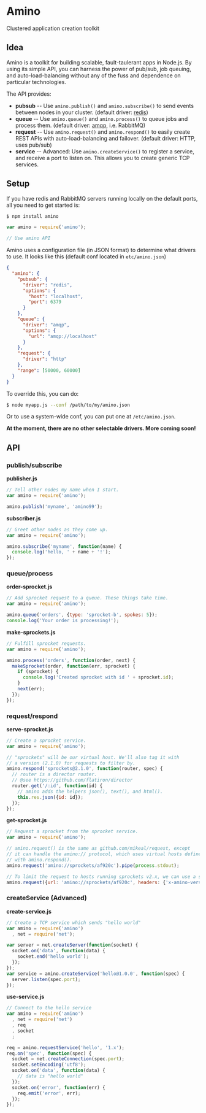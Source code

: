Amino
=====

Clustered application creation toolkit

Idea
----

Amino is a toolkit for building scalable, fault-taulerant apps in Node.js.
By using its simple API, you can harness the power of pub/sub, job queuing,
and auto-load-balancing without any of the fuss and dependence on particular
technologies.

The API provides:

  - **pubsub** -- Use `amino.publish()` and `amino.subscribe()` to send events
    between nodes in your cluster. (default driver: [redis](https://github.com/mranney/node_redis))
  - **queue** -- Use `amino.queue()` and `amino.process()` to queue jobs and
    process them. (default driver: [amqp](https://github.com/postwait/node-amqp), i.e. RabbitMQ)
  - **request** -- Use `amino.request()` and `amino.respond()` to easily create REST
    APIs with auto-load-balancing and failover. (default driver: HTTP, uses pub/sub)
  - **service** -- Advanced: Use `amino.createService()` to register a service, and receive a port
    to listen on. This allows you to create generic TCP services.

Setup
-----

If you have redis and RabbitMQ servers running locally on the default ports, all
you need to get started is:

```bash
$ npm install amino
```

```javascript
var amino = require('amino');

// Use amino API
```

Amino uses a configuration file (in JSON format) to determine what drivers to use. It looks
like this (default conf located in `etc/amino.json`)

```json
{
  "amino": {
    "pubsub": {
      "driver": "redis",
      "options": {
        "host": "localhost",
        "port": 6379
      }
    },
    "queue": {
      "driver": "amqp",
      "options": {
        "url": "amqp://localhost"
      }
    },
    "request": {
      "driver": "http"
    },
    "range": [50000, 60000]
  }
}
```

To override this, you can do:

```bash
$ node myapp.js --conf /path/to/my/amino.json
```

Or to use a system-wide conf, you can put one at `/etc/amino.json`.

__At the moment, there are no other selectable drivers. More coming soon!__

API
---

### publish/subscribe

**publisher.js**

```javascript
// Tell other nodes my name when I start.
var amino = require('amino');

amino.publish('myname', 'amino99');
```

**subscriber.js**

```javascript
// Greet other nodes as they come up.
var amino = require('amino');

amino.subscribe('myname', function(name) {
  console.log('hello, ' + name + '!');
});
```

### queue/process

**order-sprocket.js**

```javascript
// Add sprocket request to a queue. These things take time.
var amino = require('amino');

amino.queue('orders', {type: 'sprocket-b', spokes: 5});
console.log('Your order is processing!');
```

**make-sprockets.js**

```javascript
// Fulfill sprocket requests.
var amino = require('amino');

amino.process('orders', function(order, next) {
  makeSprocket(order, function(err, sprocket) {
    if (sprocket) {
      console.log('Created sprocket with id ' + sprocket.id);
    }
    next(err);
  });
});
```

### request/respond

**serve-sprocket.js**

```javascript
// Create a sprocket service.
var amino = require('amino');

// "sprockets" will be our virtual host. We'll also tag it with
// a version (2.1.0) for requests to filter by.
amino.respond('sprockets@2.1.0', function(router, spec) {
  // router is a director router.
  // @see https://github.com/flatiron/director
  router.get('/:id', function(id) {
    // amino adds the helpers json(), text(), and html().
    this.res.json({id: id});
  });
});
```

**get-sprocket.js**

```javascript
// Request a sprocket from the sprocket service.
var amino = require('amino');

// amino.request() is the same as github.com/mikeal/request, except
// it can handle the amino:// protocol, which uses virtual hosts defined
// with amino.respond().
amino.request('amino://sprockets/af920c').pipe(process.stdout);

// To limit the request to hosts running sprockets v2.x, we can use a special header:
amino.request({url: 'amino://sprockets/af920c', headers: {'x-amino-version': '2.x'}}).pipe(process.stdout);
```

### createService (Advanced)

**create-service.js**

```javascript
// Create a TCP service which sends "hello world"
var amino = require('amino')
  , net = require('net');

var server = net.createServer(function(socket) {
  socket.on('data', function(data) {
    socket.end('hello world');
  });
});
var service = amino.createService('hello@1.0.0', function(spec) {
  server.listen(spec.port);
});
```

**use-service.js**

```javascript
// Connect to the hello service
var amino = require('amino')
  , net = require('net')
  , req
  , socket
  ;

req = amino.requestService('hello', '1.x');
req.on('spec', function(spec) {
  socket = net.createConnection(spec.port);
  socket.setEncoding('utf8');
  socket.on('data', function(data) {
    // data is "hello world"
  });
  socket.on('error', function(err) {
    req.emit('error', err);
  });
});
```
